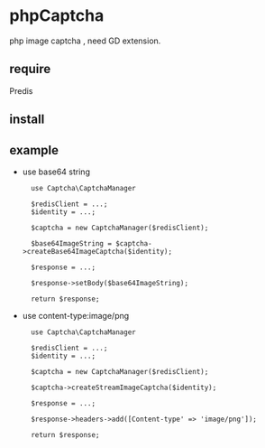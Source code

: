 # phpCaptcha
php image captcha , need GD extension.

## require
Predis

## install

## example

* use base64 string

        use Captcha\CaptchaManager
        
        $redisClient = ...;
        $identity = ...;
        
        $captcha = new CaptchaManager($redisClient);
        
        $base64ImageString = $captcha->createBase64ImageCaptcha($identity);
        
        $response = ...;
        
        $response->setBody($base64ImageString);
        
        return $response;
        
        
* use content-type:image/png

        use Captcha\CaptchaManager
        
        $redisClient = ...;
        $identity = ...;
        
        $captcha = new CaptchaManager($redisClient);
        
        $captcha->createStreamImageCaptcha($identity);
        
        $response = ...;
        
        $response->headers->add([Content-type' => 'image/png']);
        
        return $response;